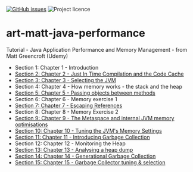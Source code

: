 [![GitHub issues](https://img.shields.io/github/issues/artshishkin/art-matt-java-performance)](https://github.com/artshishkin/art-matt-java-performance/issues)
![Project licence][licence]

# art-matt-java-performance
Tutorial - Java Application Performance and Memory Management - from Matt Greencroft (Udemy)

- Section 1: Chapter 1 - Introduction
- [Section 2: Chapter 2 - Just In Time Compilation and the Code Cache](performance-example-01/README.md)
- [Section 3: Chapter 3 - Selecting the JVM](performance-example-01/README.md#section-3-chapter-3---selecting-the-jvm)
- Section 4: Chapter 4 - How memory works - the stack and the heap
- [Section 5: Chapter 5 - Passing objects between methods](exploring-memory/README.md)
- Section 6: Chapter 6 - Memory exercise 1
- [Section 7: Chapter 7 - Escaping References](escaping-references/README.md)
- Section 8: Chapter 8 - Memory Exercise 2
- [Section 9: Chapter 9 - The Metaspace and internal JVM memory optimisations](exploring-strings/README.md)
- [Section 10: Chapter 10 - Tuning the JVM's Memory Settings](exploring-strings/README.md)
- [Section 11: Chapter 11 - Introducing Garbage Collection](introducing-garbage-collection/README.md)
- Section 12: Chapter 12 - Monitoring the Heap
- [Section 13: Chapter 13 - Analysing a heap dump](analyzing-heap-dump/README.md)
- [Section 14: Chapter 14 - Generational Garbage Collection](generational-garbage-collection/README.md)
- [Section 15: Chapter 15 - Garbage Collector tuning & selection](gc-tuning/README.md)

[licence]: https://img.shields.io/github/license/artshishkin/art-matt-java-performance.svg
